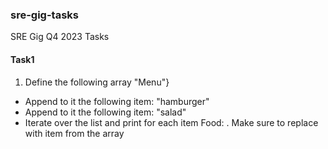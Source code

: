 ### sre-gig-tasks
SRE Gig Q4 2023 Tasks

#### Task1
1. Define the following array "Menu"}
  - Append to it the following item: "hamburger"
  - Append to it the following item: "salad"
  - Iterate over the list and print for each item Food: <Food name>. Make sure to replace <Food name> with item from the array
